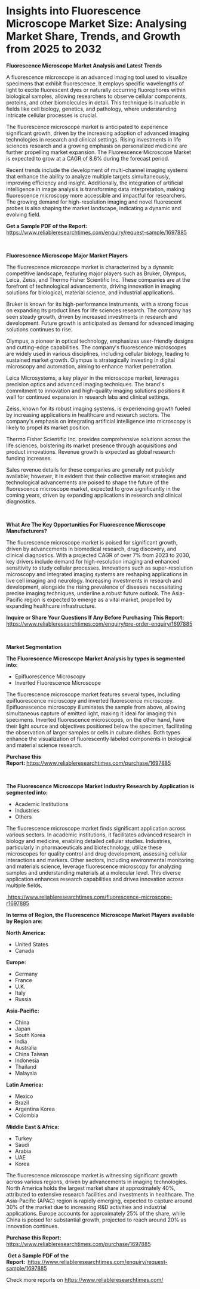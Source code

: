 <p><h1>Insights into Fluorescence Microscope Market Size: Analysing Market Share, Trends, and Growth from 2025 to 2032</h1></p><p><strong>Fluorescence Microscope Market Analysis and Latest Trends</strong></p>
<p><p>A fluorescence microscope is an advanced imaging tool used to visualize specimens that exhibit fluorescence. It employs specific wavelengths of light to excite fluorescent dyes or naturally occurring fluorophores within biological samples, allowing researchers to observe cellular components, proteins, and other biomolecules in detail. This technique is invaluable in fields like cell biology, genetics, and pathology, where understanding intricate cellular processes is crucial.</p><p>The fluorescence microscope market is anticipated to experience significant growth, driven by the increasing adoption of advanced imaging technologies in research and clinical settings. Rising investments in life sciences research and a growing emphasis on personalized medicine are further propelling market expansion. The Fluorescence Microscope Market is expected to grow at a CAGR of 8.6% during the forecast period. </p><p>Recent trends include the development of multi-channel imaging systems that enhance the ability to analyze multiple targets simultaneously, improving efficiency and insight. Additionally, the integration of artificial intelligence in image analysis is transforming data interpretation, making fluorescence microscopy more accessible and impactful for researchers. The growing demand for high-resolution imaging and novel fluorescent probes is also shaping the market landscape, indicating a dynamic and evolving field.</p></p>
<p><strong>Get a Sample PDF of the Report:&nbsp;</strong> <a href="https://www.reliableresearchtimes.com/enquiry/request-sample/1697885?utm_campaign=3532&utm_medium=2&utm_source=Github&utm_content=ia&utm_term=10042025&utm_id=fluorescence-microscope">https://www.reliableresearchtimes.com/enquiry/request-sample/1697885</a></p>
<p>&nbsp;</p>
<p><strong>Fluorescence Microscope Major Market Players</strong></p>
<p><p>The fluorescence microscope market is characterized by a dynamic competitive landscape, featuring major players such as Bruker, Olympus, Leica, Zeiss, and Thermo Fisher Scientific Inc. These companies are at the forefront of technological advancements, driving innovation in imaging solutions for biological, material science, and industrial applications. </p><p>Bruker is known for its high-performance instruments, with a strong focus on expanding its product lines for life sciences research. The company has seen steady growth, driven by increased investments in research and development. Future growth is anticipated as demand for advanced imaging solutions continues to rise.</p><p>Olympus, a pioneer in optical technology, emphasizes user-friendly designs and cutting-edge capabilities. The company's fluorescence microscopes are widely used in various disciplines, including cellular biology, leading to sustained market growth. Olympus is strategically investing in digital microscopy and automation, aiming to enhance market penetration.</p><p>Leica Microsystems, a key player in the microscope market, leverages precision optics and advanced imaging techniques. The brand's commitment to innovation and high-quality imaging solutions positions it well for continued expansion in research labs and clinical settings.</p><p>Zeiss, known for its robust imaging systems, is experiencing growth fueled by increasing applications in healthcare and research sectors. The company's emphasis on integrating artificial intelligence into microscopy is likely to propel its market position.</p><p>Thermo Fisher Scientific Inc. provides comprehensive solutions across the life sciences, bolstering its market presence through acquisitions and product innovations. Revenue growth is expected as global research funding increases.</p><p>Sales revenue details for these companies are generally not publicly available; however, it is evident that their collective market strategies and technological advancements are poised to shape the future of the fluorescence microscope market, expected to grow significantly in the coming years, driven by expanding applications in research and clinical diagnostics.</p></p>
<p>&nbsp;</p>
<p><strong>What Are The Key Opportunities For Fluorescence Microscope Manufacturers?</strong></p>
<p><p>The fluorescence microscope market is poised for significant growth, driven by advancements in biomedical research, drug discovery, and clinical diagnostics. With a projected CAGR of over 7% from 2023 to 2030, key drivers include demand for high-resolution imaging and enhanced sensitivity to study cellular processes. Innovations such as super-resolution microscopy and integrated imaging systems are reshaping applications in live cell imaging and neurology. Increasing investments in research and development, alongside the rising prevalence of diseases necessitating precise imaging techniques, underline a robust future outlook. The Asia-Pacific region is expected to emerge as a vital market, propelled by expanding healthcare infrastructure.</p></p>
<p><strong>Inquire or Share Your Questions If Any Before Purchasing This Report:</strong> <a href="https://www.reliableresearchtimes.com/enquiry/pre-order-enquiry/1697885?utm_campaign=3532&utm_medium=2&utm_source=Github&utm_content=ia&utm_term=10042025&utm_id=fluorescence-microscope">https://www.reliableresearchtimes.com/enquiry/pre-order-enquiry/1697885</a></p>
<p>&nbsp;</p>
<p><strong>Market Segmentation</strong></p>
<p><strong>The Fluorescence Microscope Market Analysis by types is segmented into:</strong></p>
<p><ul><li>Epifluorescence Microscopy</li><li>Inverted Fluorescence Microscope</li></ul></p>
<p><p>The fluorescence microscope market features several types, including epifluorescence microscopy and inverted fluorescence microscopy. Epifluorescence microscopy illuminates the sample from above, allowing simultaneous capture of emitted light, making it ideal for imaging thin specimens. Inverted fluorescence microscopes, on the other hand, have their light source and objectives positioned below the specimen, facilitating the observation of larger samples or cells in culture dishes. Both types enhance the visualization of fluorescently labeled components in biological and material science research.</p></p>
<p><strong>Purchase this Report:&nbsp;</strong><a href="https://www.reliableresearchtimes.com/purchase/1697885?utm_campaign=3532&utm_medium=2&utm_source=Github&utm_content=ia&utm_term=10042025&utm_id=fluorescence-microscope">https://www.reliableresearchtimes.com/purchase/1697885</a></p>
<p>&nbsp;</p>
<p><strong>The Fluorescence Microscope Market Industry Research by Application is segmented into:</strong></p>
<p><ul><li>Academic Institutions</li><li>Industries</li><li>Others</li></ul></p>
<p><p>The fluorescence microscope market finds significant application across various sectors. In academic institutions, it facilitates advanced research in biology and medicine, enabling detailed cellular studies. Industries, particularly in pharmaceuticals and biotechnology, utilize these microscopes for quality control and drug development, assessing cellular interactions and markers. Other sectors, including environmental monitoring and materials science, leverage fluorescence microscopy for analyzing samples and understanding materials at a molecular level. This diverse application enhances research capabilities and drives innovation across multiple fields.</p></p>
<p><a href="https://www.reliableresearchtimes.com/fluorescence-microscope-r1697885?utm_campaign=3532&utm_medium=2&utm_source=Github&utm_content=ia&utm_term=10042025&utm_id=fluorescence-microscope">&nbsp;https://www.reliableresearchtimes.com/fluorescence-microscope-r1697885</a></p>
<p><strong>In terms of Region, the Fluorescence Microscope Market Players available by Region are:</strong></p>
<p>
    <p> <strong> North America: </strong>
        <ul>
            <li>United States</li>
            <li>Canada</li>
        </ul>
        </p> 
    <p> <strong> Europe: </strong>
        <ul>
            <li>Germany</li>
            <li>France</li>
            <li>U.K.</li>
            <li>Italy</li>
            <li>Russia</li>
        </ul>
        </p> 
    <p> <strong> Asia-Pacific: </strong>
        <ul>
            <li>China</li>
            <li>Japan</li>
            <li>South Korea</li>
            <li>India</li>
            <li>Australia</li>
            <li>China Taiwan</li>
            <li>Indonesia</li>
            <li>Thailand</li>
            <li>Malaysia</li>
        </ul>
        </p> 
    <p> <strong> Latin America: </strong>
        <ul>
            <li>Mexico</li>
            <li>Brazil</li>
            <li>Argentina Korea</li>
            <li>Colombia</li>
        </ul>
        </p> 
    <p> <strong> Middle East & Africa: </strong>
        <ul>
            <li>Turkey</li>
            <li>Saudi</li>
            <li>Arabia</li>
            <li>UAE</li>
            <li>Korea</li>
        </ul>
    </p>
    </p>
<p><p>The fluorescence microscope market is witnessing significant growth across various regions, driven by advancements in imaging technologies. North America holds the largest market share at approximately 40%, attributed to extensive research facilities and investments in healthcare. The Asia-Pacific (APAC) region is rapidly emerging, expected to capture around 30% of the market due to increasing R&D activities and industrial applications. Europe accounts for approximately 25% of the share, while China is poised for substantial growth, projected to reach around 20% as innovation continues.</p></p>
<p><strong>Purchase this Report: </strong><a href="https://www.reliableresearchtimes.com/purchase/1697885?utm_campaign=3532&utm_medium=2&utm_source=Github&utm_content=ia&utm_term=10042025&utm_id=fluorescence-microscope">https://www.reliableresearchtimes.com/purchase/1697885</a></p>
<p>&nbsp;<strong>Get a Sample PDF of the Report:&nbsp;&nbsp;</strong><a href="https://www.reliableresearchtimes.com/enquiry/request-sample/1697885?utm_campaign=3532&utm_medium=2&utm_source=Github&utm_content=ia&utm_term=10042025&utm_id=fluorescence-microscope">https://www.reliableresearchtimes.com/enquiry/request-sample/1697885</a></p>
<p><strong></strong></p>
<p>Check more reports on <a href="https://www.reliableresearchtimes.com/?utm_campaign=3532&utm_medium=2&utm_source=Github&utm_content=ia&utm_term=10042025&utm_id=fluorescence-microscope">https://www.reliableresearchtimes.com/</a></p>